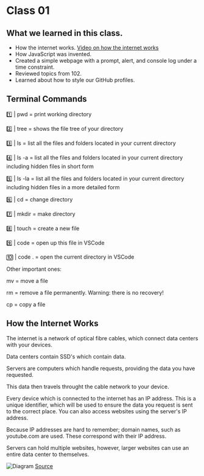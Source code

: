 # Class 01

## What we learned in this class.

- How the internet works. [Video on how the internet works](https://www.youtube.com/watch?v=x3c1ih2NJEg)
- How JavaScript was invented.
- Created a simple webpage with a prompt, alert, and console log under a time constraint.
- Reviewed topics from 102.
- Learned about how to style our GitHub profiles.

## Terminal Commands

1️⃣ | pwd = print working directory

2️⃣ | tree = shows the file tree of your directory

3️⃣ | ls = list all the files and folders located in your current directory

4️⃣ | ls -a = list all the files and folders located in your current directory including hidden files in short form

5️⃣ | ls -la = list all the files and folders located in your current directory including hidden files in a more detailed form

6️⃣ | cd = change directory

7️⃣ | mkdir = make directory

8️⃣ | touch = create a new file

9️⃣ | code <filename> = open up this file in VSCode

🔟 | code . = open the current directory in VSCode

Other important ones:

mv = move a file

rm <filename> = remove a file permanently. Warning: there is no recovery!

cp <source> <destination> = copy a file

## How the Internet Works

The internet is a network of optical fibre cables, which connect data centers with your devices.

Data centers contain SSD's which contain data.

Servers are computers which handle requests, providing the data you have requested.

This data then travels throught the cable network to your device.

Every device which is connected to the internet has an IP address. This is a unique identifier, which will be used to ensure the data you request is sent to the correct place. You can also access websites using the server's IP address.

Because IP addresses are hard to remember; domain names, such as youtube.com are used. These correspond with their IP address.

Servers can hold multiple websites, however, larger websites can use an entire data center to themselves.

![Diagram](https://iibawards-prod.s3.amazonaws.com/projects/images/000/000/592/large.jpg?1467151689)
[Source](https://www.informationisbeautifulawards.com/showcase/592-how-the-internet-works)
